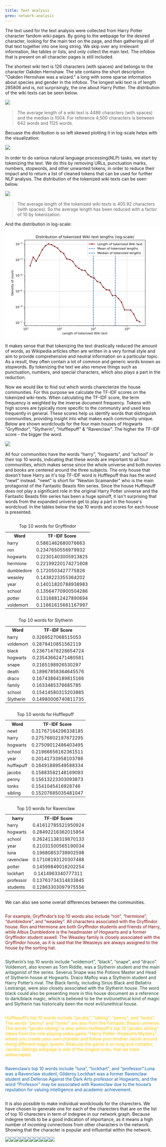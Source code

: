 ```yaml
---
title: Text analysis
prev: network-analysis
---
```


The text used for the text analysis were collected from Harry Potter character fandom wiki-pages. By going to the webpage for the desired character, looking for the main text on the page, and then gathering all of that text together into one long string. We skip over any irrelevant information, like tables or lists, and only collect the main text. The infobox that is present on all character pages is still included. 




The shortest wiki text is 126 characters (with spaces) and belongs to the character Oakden Hernshaw. The site contains the short description "Oakden Hernshaw was a wizard." a long with some sparse information about species and gender in the infobox. The longest wiki text is of length 285806 and is, not surprisingly, the one about Harry Potter. The distribution of the wiki texts can be seen below.

<img src="/images/Distribution_wiki_text.png" />

> The average length of a wiki text is 4486 characters (with spaces) and the median is 1004. For reference 4,500 characters is between 642 words and 1125 words.

Becuase the distribution is so left skewed plotting it in log-scale helps with the visualization:

<img src="/images/Distribution_wiki_text_ls.png" />


In order to do various natural language processing(NLP) tasks, we start by tokenizing the text. We do this by removing URLs, punctuation marks, numbers, stopwords, and other unwanted tokens, in order to reduce their impact and to return a list of cleaned tokens that can be used for further NLP analysis. The distribution of the tokenized wiki texts can be seen below. 

<img src="/images/Distribution_wiki_text_tokenized.png"     />

> The average length of the tokenized wiki texts is 405.92 characters (with spaces). So the average length has been reduced with a factor of 10 by tokenization.

And the distribution in log-scale:
<img src="static/images/Distribution_wiki_text_tokenized_ls.png" />

It makes sense that that tokenizing the text drastically reduced the amount of words, as Wikipedia articles often are written in a very formal style and aim to provide comprehensive and neutral information on a particular topic. As a result, they often contain a lot of common and generic words known as stopwords. By tokenizing the text we also remove things such as punctuation, numbers, and special characters, which also plays a part in the reduction.

Now we would like to find out which words charecterize the house communities. For this purpose we calculate the TF-IDF scores on the tokenized wiki-texts. When calculating the TF-IDF score, the term frequency is weighted by the inverse document frequency. Tokens with high scores are typically more specific to the community and used less frequently in general. These scores help us identify words that distinguish communities, providing insight into what makes each community unique. Below are shown wordclouds for the four main houses of Hogwarts "Gryffindor", "Slytherin", "Hufflepuff" & "Ravenclaw". The higher the TF-IDF score - the bigger the word. 

<img src="/images/House_wordclouds.png"     />

All four communities have the words “harry”, “hogwarts”, and “school” in their top 10 words, indicating that these words are important to all four communities, which makes sense since the whole universe and both movies and books are centered around the three subjects. The only house that doesn't have Harry as it's top TF-IDF word is Hufflepuff thas has the word "newt" instead. "newt" is short for "Newton Scamander" who is the main protagonist of the Fantastic Beasts film series. Since the house Hufflepuff does not play a significant role in the original Harry Potter universe and the Fantastic Beasts film series has been a huge spinoff, it isn't surprising that words from the expanded universe get to play a part in the house's wordcloud. In the tables below the top 10 words and scores for each house is presented.

<div style="display: flex; flex-wrap: wrap;">
  <div style="flex: 1; margin-right: 10px;">
    <table>
      <caption>Top 10 words for Gryffindor</caption>
      <tr>
        <th>Word</th>
        <th>TF-IDF Score</th>
      </tr>
      <tr>
        <td>harry</td>
        <td>0.5861462680076663</td>
      </tr>
      <tr>
        <td>ron</td>
        <td>0.2347650556979932</td>
      </tr>
      <tr>
        <td>hogwarts</td>
        <td>0.22301403005913825</td>
      </tr>
      <tr>
        <td>hermione</td>
        <td>0.22199220174271608</td>
      </tr>
      <tr>
        <td>dumbledore</td>
        <td>0.1720503427775826</td>
      </tr>
      <tr>
        <td>weasley</td>
        <td>0.1438223355364202</td>
      </tr>
      <tr>
        <td>year</td>
        <td>0.14011820788938983</td>
      </tr>
      <tr>
        <td>school</td>
        <td>0.13564770900504286</td>
      </tr>
      <tr>
        <td>potter</td>
        <td>0.13168812427890694</td>
      </tr>
      <tr>
        <td>voldemort</td>
        <td>0.11661615661167997</td>
      </tr>
    </table>
  </div>

  <div style="display: inline-block; vertical-align: top;">
    <table>
      <caption>Top 10 words for Slytherin</caption>
      <tr>
        <th>Word</th>
        <th>TF-IDF Score</th>
      </tr>
      <tr>
        <td>harry</td>
        <td>0.3269527068515053</td>
      </tr>
      <tr>
        <td>voldemort</td>
        <td>0.2878410851562119</td>
      </tr>
      <tr>
        <td>black</td>
        <td>0.23671478228654724</td>
      </tr>
      <tr>
        <td>hogwarts</td>
        <td>0.23543662471480561</td>
      </tr>
      <tr>
        <td>snape</td>
        <td>0.2165198926530297</td>
      </tr>
      <tr>
        <td>death</td>
        <td>0.18967858364645576</td>
      </tr>
      <tr>
        <td>draco</td>
        <td>0.16743864189815166</td>
      </tr>
      <tr>
        <td>family</td>
        <td>0.1633485376685785</td>
      </tr>
      <tr>
        <td>school</td>
        <td>0.15414580315203885</td>
    <tr>
     <tr>
        <td>Slytherin</td>
        <td>0.14980006740811735</td>
    <tr>
  </table>
  </div>


<div style="display: flex; flex-wrap: wrap;">
  <div style="flex: 1; margin-right: 10px;">
    <table>
      <caption>Top 10 words for Hufflepuff</caption>
      <tr>
        <th>Word</th>
        <th>TF-IDF Score</th>
      </tr>
      <tr>
        <td>newt</td>
        <td>0.31767164296338185</td>
      </tr>
      <tr>
        <td>harry</td>
        <td>0.27576602197672295</td>
      </tr>
      <tr>
        <td>hogwarts</td>
        <td>0.27509012486403495</td>
      </tr>
      <tr>
        <td>school</td>
        <td>0.21966656162361511</td>
      </tr>
      <tr>
        <td>year</td>
        <td>0.20141733958103786 </td>
      </tr>
      <tr>
        <td>hufflepuff</td>
        <td>0.16491889549588334</td>
      </tr>
      <tr>
        <td>jacobs</td>
        <td>0.15883582148169093</td>
      </tr>
      <tr>
        <td>penny</td>
        <td>0.15613223303093873</td>
      </tr>
      <tr>
        <td>tonks</td>
        <td>0.1541045416928746</td>
      </tr>
      <tr>
        <td>sibling</td>
        <td>0.15207685035481047</td>
      </tr>
    </table>
  </div>

  <div style="display: inline-block; vertical-align: top;">
    <table>
      <caption>Top 10 words for Ravenclaw</caption>
      <tr>
        <th>harry</th>
        <th>TF-IDF Score</th>
      </tr>
      <tr>
        <td>harry</td>
        <td>0.41612785521950924</td>
      </tr>
      <tr>
        <td>hogwarts</td>
        <td>0.28492216362015854</td>
      </tr>
      <tr>
        <td>school</td>
        <td>0.26241138319870133</td>
      </tr>
      <tr>
        <td>year</td>
        <td>0.21031500565190034</td>
      </tr>
      <tr>
        <td>luna</td>
        <td>0.19680853739902598</td>
      </tr>
      <tr>
        <td>ravenclaw</td>
        <td>0.17108193120307488</td>
      </tr>
      <tr>
        <td>potter</td>
        <td>0.14599849016202254</td>
      </tr>
      <tr>
        <td>lockhart</td>
        <td> 0.1414963340777311</td>
      </tr>
      <tr>
        <td>professor</td>
        <td>0.13763734314833845</td>
    <tr>
     <tr>
        <td>students</td>
        <td>0.12863303097975556</td>
    <tr>
  </table>
  </div>

We can also see some overall differences between the communities.

<p style="color:#7F0909;"> For example, Gryffindor’s top 10 words also include “ron”, “hermione”, “dumbledore”, and “weasley”. All characters associated with the Gryffindor house. Ron and Hermione are both Gryffindor students and friends of Harry, while Albus Dumbledore is the headmaster of Hogwarts and a former Gryffindor student aswell.
 The Weasley family is closely associated with the Gryffindor house, as it is said that the Weasleys are always assigned to the house by the sorting hat.</p>

<p style="color:#1A472A;">Slytherin’s top 10 words include “voldemort”, “black”, “snape”, and “draco”. Voldemort, also known as Tom Riddle, was a Slytherin student and the main antagonist of the series. Severus Snape was the Potions Master and Head of Slytherin house at Hogwarts. Draco Malfoy was a Slytherin student and Harry Potter’s rival. The Black family, including Sirius Black and Bellatrix Lestrange, were also closely associated with the Slytherin house. The word black could also be presenting more in this house document as a reference to dark/black magic, which is believed to be the evil/unethical kind of magic and Slytherin has historically been the most evil/unethical house.</p>

<p style="color:#FFC500;">Hufflepuff’s top 10 words include “jacobs”, "sibling", “penny”, and “tonks”. The words "penny" and "tonks" are also from the Fantastic Beasts universe. The words "jacobs sibling" is also within Hufllepuff's top 10."jacobs sibling" stems from the role-playing video game "Harry Potter: Hogwarts Mystery", where you create your own chareter and follow your brother Jacob around doing different magic quests. Beacuse the game is so long and complex, Jacobs Siblings wikipage is one of the longest ones, that we have webscraped.</p>

<p style="color:#0A5EA8;">Ravenclaw’s top 10 words include “luna”, “lockhart”, and “professor”.Luna was a Ravenclaw student, Gilderoy Lockhart was a former Ravenclaw student and Defense Against the Dark Arts professor at Hogwarts, and the word “Professor” may be associated with Ravenclaw due to the house’s reputation for valuing intelligence and academic achievement.</p>


It is also possible to make individual wordclouds for the charecters. We have chosen to generate one for each of the charecters that are on the list of top 10 charecters in term of indegree in our network graph. Because indegree tends to be a good indication of importance, as it means a high number of incoming connections from other characters in the network. Showing that the character is popular and influential within the network.


<img src="/images/Harry James Potter.png" />

<img src="/images/Ronald Bilius Weasley.png"     />

<img src="/images/Hermione Jean Granger.png"   />

<img src="/images/Tom Marvolo Riddle.png"     />

<img src="/images/Sirius Black III.png"     />

<img src="/images/Severus Snape.png"     />

<img src="/images/Arthur Weasley.png"     />

<img src="/images/Albus Dumbledore.png"  />

<img src="/images/Draco Lucius Malfoy.png"     />

<img src="/images/Ginevra Molly Potter (née Weasley).png"     />

